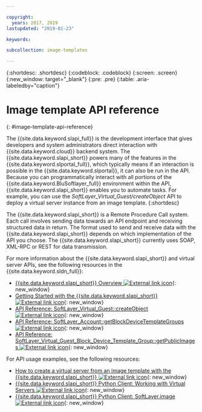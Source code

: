 ```yaml
---

copyright:
  years: 2017, 2019
lastupdated: "2019-01-23"

keywords:

subcollection: image-templates

---
```


{:shortdesc: .shortdesc}
{:codeblock: .codeblock}
{:screen: .screen}
{:new_window: target="_blank"}
{:pre: .pre}
{:table: .aria-labeledby="caption"}

# Image template API reference
{: #image-template-api-reference}

The {{site.data.keyword.slapi_full}} is the development interface that gives developers and system administrators direct interaction with
{{site.data.keyword.cloud}} backend system. The {{site.data.keyword.slapi_short}} powers many of the features in the
{{site.data.keyword.slportal_full}}, which typically means if an interaction is possible in the {{site.data.keyword.slportal}}, it can also
be run in the API. Because you can programmatically interact with all portions of the {{site.data.keyword.BluSoftlayer_full}} environment
within the API, {{site.data.keyword.slapi_short}} enables you to automate tasks. For example, you can use
the *SoftLayer_Virtual_Guest/createObject* API to deploy a virtual server instance from an image template.
{:shortdesc}

The {{site.data.keyword.slapi_short}} is a Remote Procedure Call system. Each call involves sending data towards an API endpoint and
receiving structured data in return. The format used to send and receive data with the {{site.data.keyword.slapi_short}} depends on which
implementation of the API you choose. The {{site.data.keyword.slapi_short}} currently uses SOAP, XML-RPC or REST for data transmission.

For more information about the {{site.data.keyword.slapi_short}} and virtual server APIs, see the following resources in the
{{site.data.keyword.sldn_full}}:
* [{{site.data.keyword.slapi_short}} Overview ![External link icon](../icons/launch-glyph.svg "External link icon")](https://sldn.softlayer.com/reference/softlayerapi/){: new_window}
* [Getting Started with the {{site.data.keyword.slapi_short}} ![External link icon](../icons/launch-glyph.svg "External link icon")](https://sldn.softlayer.com/article/getting-started/){: new_window}
* [API Reference: SoftLayer_Virtual_Guest::createObject ![External link icon](../icons/launch-glyph.svg "External link icon")](https://softlayer.github.io/reference/services/SoftLayer_Virtual_Guest/createObject/){: new_window}
* [API Reference: SoftLayer_Account::getBlockDeviceTemplateGroups ![External link icon](../icons/launch-glyph.svg "External link icon")](https://sldn.softlayer.com/reference/services/SoftLayer_Account/getBlockDeviceTemplateGroups/){: new_window}
* [API Reference: SoftLayer_Virtual_Guest_Block_Device_Template_Group::getPublicImages ![External link icon](../icons/launch-glyph.svg "External link icon")](https://sldn.softlayer.com/reference/services/SoftLayer_Virtual_Guest_Block_Device_Template_Group/getPublicImages/){: new_window}

For API usage examples, see the following resources:
* [How to create a virtual server from an image template with the {{site.data.keyword.slapi_short}} ![External link icon](../icons/launch-glyph.svg "External link icon")](https://stackoverflow.com/questions/41138874/how-to-create-virtual-server-using-standard-template-softlayer-using-rest-api){: new_window}
* [{{site.data.keyword.slapi_short}} Python Client: Working with Virtual Servers ![External link icon](../icons/launch-glyph.svg "External link icon")](https://softlayer-api-python-client.readthedocs.io/en/latest/api/managers/vs/){: new_window}
* [{{site.data.keyword.slapi_short}} Python Client: SoftLayer.image ![External link icon](../icons/launch-glyph.svg "External link icon")](https://softlayer-api-python-client.readthedocs.io/en/latest/api/managers/image/){: new_window}
